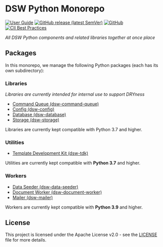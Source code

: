 # DSW Python Monorepo

[![User Guide](https://img.shields.io/badge/docs-User%20Guide-informational)](https://guide.ds-wizard.org)
[![GitHub release (latest SemVer)](https://img.shields.io/github/v/release/ds-wizard/pydsw)](https://github.com/ds-wizard/pydsw/releases)
[![GitHub](https://img.shields.io/github/license/ds-wizard/pydsw)](LICENSE)
[![CII Best Practices](https://bestpractices.coreinfrastructure.org/projects/4975/badge)](https://bestpractices.coreinfrastructure.org/projects/4975)

*All DSW Python components and related libraries together at once place*

## Packages

In this monorepo, we manage the following Python packages (each has its own subdirectory):

### Libraries

*Libraries are currently intended for internal use to support DRYness*

* [Command Queue (dsw-command-queue)](packages/dsw-command-queue)
* [Config (dsw-config)](packages/dsw-config)
* [Database (dsw-database)](packages/dsw-database)
* [Storage (dsw-storage)](packages/dsw-storage)

Libraries are currently kept compatible with Python 3.7 and higher.

### Utilities

* [Template Development Kit (dsw-tdk)](packages/dsw-tdk)

Utilities are currently kept compatible with **Python 3.7** and higher.

### Workers

* [Data Seeder (dsw-data-seeder)](packages/dsw-data-seeder)
* [Document Worker (dsw-document-worker)](packages/dsw-document-worker)
* [Mailer (dsw-mailer)](packages/dsw-mailer)

Workers are currently kept compatible with **Python 3.9** and higher.

## License

This project is licensed under the Apache License v2.0 - see the
[LICENSE](LICENSE) file for more details.
